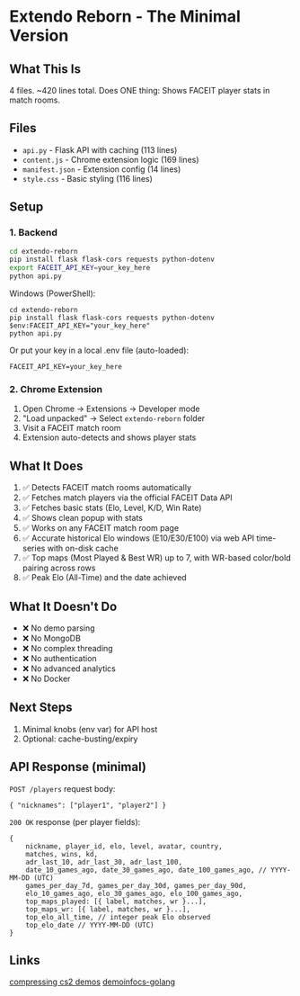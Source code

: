 # Extendo Reborn - The Minimal Version

## What This Is
4 files. ~420 lines total. Does ONE thing: Shows FACEIT player stats in match rooms.

## Files
- `api.py` - Flask API with caching (113 lines)
- `content.js` - Chrome extension logic (169 lines) 
- `manifest.json` - Extension config (14 lines)
- `style.css` - Basic styling (116 lines)

## Setup

### 1. Backend
```bash
cd extendo-reborn
pip install flask flask-cors requests python-dotenv
export FACEIT_API_KEY=your_key_here
python api.py
```

Windows (PowerShell):
```pwsh
cd extendo-reborn
pip install flask flask-cors requests python-dotenv
$env:FACEIT_API_KEY="your_key_here"
python api.py
```

Or put your key in a local .env file (auto-loaded):
```
FACEIT_API_KEY=your_key_here
```

### 2. Chrome Extension
1. Open Chrome → Extensions → Developer mode
2. "Load unpacked" → Select `extendo-reborn` folder
3. Visit a FACEIT match room
4. Extension auto-detects and shows player stats

## What It Does
1. ✅ Detects FACEIT match rooms automatically
2. ✅ Fetches match players via the official FACEIT Data API
3. ✅ Fetches basic stats (Elo, Level, K/D, Win Rate)
4. ✅ Shows clean popup with stats
5. ✅ Works on any FACEIT match room page
6. ✅ Accurate historical Elo windows (E10/E30/E100) via web API time-series with on-disk cache
7. ✅ Top maps (Most Played & Best WR) up to 7, with WR-based color/bold pairing across rows
8. ✅ Peak Elo (All-Time) and the date achieved

## What It Doesn't Do
- ❌ No demo parsing
- ❌ No MongoDB 
- ❌ No complex threading
- ❌ No authentication
- ❌ No advanced analytics
- ❌ No Docker


## Next Steps
1. Minimal knobs (env var) for API host
2. Optional: cache-busting/expiry

## API Response (minimal)
`POST /players` request body:

```
{ "nicknames": ["player1", "player2"] }
```

`200 OK` response (per player fields):

```
{
	nickname, player_id, elo, level, avatar, country,
	matches, wins, kd,
	adr_last_10, adr_last_30, adr_last_100,
	date_10_games_ago, date_30_games_ago, date_100_games_ago, // YYYY-MM-DD (UTC)
	games_per_day_7d, games_per_day_30d, games_per_day_90d,
	elo_10_games_ago, elo_30_games_ago, elo_100_games_ago,
	top_maps_played: [{ label, matches, wr }...],
	top_maps_wr: [{ label, matches, wr }...],
	top_elo_all_time, // integer peak Elo observed
	top_elo_date // YYYY-MM-DD (UTC)
}
```

## Links
[compressing cs2 demos](https://healeycodes.com/compressing-cs2-demos)
[demoinfocs-golang](https://github.com/markus-wa/demoinfocs-golang)

